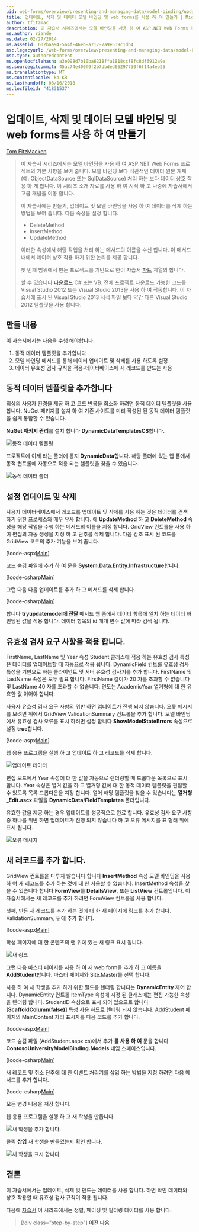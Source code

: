 ```yaml
---
uid: web-forms/overview/presenting-and-managing-data/model-binding/updating-deleting-and-creating-data
title: 업데이트, 삭제 및 데이터 모델 바인딩 및 web forms를 사용 하 여 만들기 | Microsoft Docs
author: tfitzmac
description: 이 자습서 시리즈에서는 모델 바인딩을 사용 하 여 ASP.NET Web Forms 프로젝트의 기본 사항을 보여 줍니다. 모델 바인딩을 통해 데이터 상호 작용 자세한 직선-...
ms.author: riande
ms.date: 02/27/2014
ms.assetid: 602baa94-5a4f-46eb-a717-7a9e539c1db4
msc.legacyurl: /web-forms/overview/presenting-and-managing-data/model-binding/updating-deleting-and-creating-data
msc.type: authoredcontent
ms.openlocfilehash: a3e098d7b10ba6218ffa1818ccf8fc8df6912a9e
ms.sourcegitcommit: 45ac74e400f9f2b7dbded66297730f6f14a4eb25
ms.translationtype: MT
ms.contentlocale: ko-KR
ms.lasthandoff: 08/16/2018
ms.locfileid: "41831537"
---
```

<a name="updating-deleting-and-creating-data-with-model-binding-and-web-forms"></a>업데이트, 삭제 및 데이터 모델 바인딩 및 web forms를 사용 하 여 만들기
====================
[Tom FitzMacken](https://github.com/tfitzmac)

> 이 자습서 시리즈에서는 모델 바인딩을 사용 하 여 ASP.NET Web Forms 프로젝트의 기본 사항을 보여 줍니다. 모델 바인딩 보다 직관적인 데이터 원본 개체 (예: ObjectDataSource 또는 SqlDataSource) 처리 하는 보다 데이터 상호 작용 하 게 합니다. 이 시리즈 소개 자료를 사용 하 여 시작 하 고 나중에 자습서에서 고급 개념을 이동 합니다.
> 
> 이 자습서에는 만들기, 업데이트 및 모델 바인딩을 사용 하 여 데이터를 삭제 하는 방법을 보여 줍니다. 다음 속성을 설정 합니다.
> 
> - DeleteMethod
> - InsertMethod
> - UpdateMethod
> 
> 이러한 속성에서 해당 작업을 처리 하는 메서드의 이름을 수신 합니다. 이 메서드 내에서 데이터 상호 작용 하기 위한 논리를 제공 합니다.
> 
> 첫 번째 범위에서 만든 프로젝트를 기반으로 한이 자습서 [파트](retrieving-data.md) 계열의 합니다.
> 
> 할 수 있습니다 [다운로드](https://go.microsoft.com/fwlink/?LinkId=286116) C# 또는 VB. 전체 프로젝트 다운로드 가능한 코드를 Visual Studio 2012 또는 Visual Studio 2013을 사용 하 여 작동합니다. 이 자습서에 표시 된 Visual Studio 2013 서식 파일 보다 약간 다른 Visual Studio 2012 템플릿을 사용 합니다.


## <a name="what-youll-build"></a>만들 내용

이 자습서에서는 다음을 수행 해야합니다.

1. 동적 데이터 템플릿을 추가합니다
2. 모델 바인딩 메서드를 통해 데이터 업데이트 및 삭제를 사용 하도록 설정
3. 데이터 유효성 검사 규칙을 적용-데이터베이스에 새 레코드를 만드는 사용

## <a name="add-dynamic-data-templates"></a>동적 데이터 템플릿을 추가합니다

최상의 사용자 환경을 제공 하 고 코드 반복을 최소화 하려면 동적 데이터 템플릿을 사용 합니다. NuGet 패키지를 설치 하 여 기존 사이트를 미리 작성된 된 동적 데이터 템플릿을 쉽게 통합할 수 있습니다.

**NuGet 패키지 관리**를 설치 합니다 **DynamicDataTemplatesCS**합니다.

![동적 데이터 템플릿](updating-deleting-and-creating-data/_static/image1.png)

프로젝트에 이제 라는 폴더에 통지 **DynamicData**합니다. 해당 폴더에 있는 웹 폼에서 동적 컨트롤에 자동으로 적용 되는 템플릿을 찾을 수 있습니다.

![동적 데이터 폴더](updating-deleting-and-creating-data/_static/image2.png)

## <a name="enable-updating-and-deleting"></a>설정 업데이트 및 삭제

사용자 데이터베이스에서 레코드를 업데이트 및 삭제를 사용 하는 것은 데이터를 검색 하기 위한 프로세스와 매우 유사 합니다. 에 **UpdateMethod** 하 고 **DeleteMethod** 속성을 해당 작업을 수행 하는 메서드의 이름을 지정 합니다. GridView 컨트롤을 사용 하 여 편집의 자동 생성을 지정 하 고 단추를 삭제 합니다. 다음 강조 표시 된 코드를 GridView 코드의 추가 기능을 보여 줍니다.

[!code-aspx[Main](updating-deleting-and-creating-data/samples/sample1.aspx?highlight=4-5)]

코드 숨김 파일에 추가 하 여 문을 **System.Data.Entity.Infrastructure**합니다.

[!code-csharp[Main](updating-deleting-and-creating-data/samples/sample2.cs)]

그런 다음 다음 업데이트를 추가 하 고 메서드를 삭제 합니다.

[!code-csharp[Main](updating-deleting-and-creating-data/samples/sample3.cs)]

합니다 **tryupdatemodel에 전달** 메서드 웹 폼에서 데이터 항목에 일치 하는 데이터 바인딩된 값을 적용 합니다. 데이터 항목의 id 매개 변수 값에 따라 검색 됩니다.

## <a name="enforce-validation-requirements"></a>유효성 검사 요구 사항을 적용 합니다.

FirstName, LastName 및 Year 속성 Student 클래스에 적용 하는 유효성 검사 특성은 데이터를 업데이트할 때 자동으로 적용 됩니다. DynamicField 컨트롤 유효성 검사 특성을 기반으로 하는 클라이언트 및 서버 유효성 검사기를 추가 합니다. FirstName 및 LastName 속성은 모두 필요 합니다. FirstName 길이가 20 자를 초과할 수 없습니다 및 LastName 40 자를 초과할 수 없습니다. 연도는 AcademicYear 열거형에 대 한 유효한 값 이어야 합니다.

사용자 유효성 검사 요구 사항의 위반 하면 업데이트가 진행 되지 않습니다. 오류 메시지를 보려면 위에서 GridView ValidationSummary 컨트롤을 추가 합니다. 모델 바인딩에서 유효성 검사 오류를 표시 하려면 설정 합니다 **ShowModelStateErrors** 속성으로 설정 **true**합니다. 

[!code-aspx[Main](updating-deleting-and-creating-data/samples/sample4.aspx)]

웹 응용 프로그램을 실행 하 고 업데이트 하 고 레코드를 삭제 합니다.

![업데이트 데이터](updating-deleting-and-creating-data/_static/image3.png)

편집 모드에서 Year 속성에 대 한 값을 자동으로 렌더링할 때 드롭다운 목록으로 표시 합니다. Year 속성은 열거 값을 하 고 열거형 값에 대 한 동적 데이터 템플릿을 편집할 수 있도록 목록 드롭다운을 지정 합니다. 열어 해당 템플릿을 찾을 수 있습니다는 **열거형\_Edit.ascx** 파일을 **DynamicData**/**FieldTemplates** 폴더입니다.

유효한 값을 제공 하는 경우 업데이트를 성공적으로 완료 합니다. 유효성 검사 요구 사항 중 하나를 위반 하면 업데이트가 진행 되지 않습니다 하 고 오류 메시지를 표 형태 위에 표시 됩니다.

![오류 메시지](updating-deleting-and-creating-data/_static/image4.png)

## <a name="add-new-records"></a>새 레코드를 추가 합니다.

GridView 컨트롤을 다루지 않습니다 합니다 **InsertMethod** 속성 모델 바인딩을 사용 하 여 새 레코드를 추가 하는 것에 대 한 사용할 수 없습니다. InsertMethod 속성을 찾을 수 있습니다 합니다 **FormView**를 **DetailsView**, 또는 **ListView** 컨트롤입니다. 이 자습서에서는 새 레코드를 추가 하려면 FormView 컨트롤을 사용 합니다.

첫째, 만든 새 레코드를 추가 하는 것에 대 한 새 페이지에 링크를 추가 합니다. ValidationSummary, 위에 추가 합니다.

[!code-aspx[Main](updating-deleting-and-creating-data/samples/sample5.aspx)]

학생 페이지에 대 한 콘텐츠의 맨 위에 있는 새 링크 표시 됩니다.

![새 링크](updating-deleting-and-creating-data/_static/image5.png)

그런 다음 마스터 페이지를 사용 하 여 새 web form을 추가 하 고 이름을 **AddStudent**합니다. 마스터 페이지와 Site.Master를 선택 합니다.

사용 하 여 새 학생을 추가 하기 위한 필드를 렌더링 합니다는 **DynamicEntity** 제어 합니다. DynamicEntity 컨트롤 ItemType 속성에 지정 된 클래스에는 편집 가능한 속성을 렌더링 합니다. StudentID 속성으로 표시 되어 있으므로 합니다 **[ScaffoldColumn(false)]** 특성 사용 하므로 렌더링 되지 않습니다. AddStudent 페이지의 MainContent 자리 표시자를 다음 코드를 추가 합니다.

[!code-aspx[Main](updating-deleting-and-creating-data/samples/sample6.aspx)]

코드 숨김 파일 (AddStudent.aspx.cs)에서 추가 **를 사용 하 여** 문을 합니다 **ContosoUniversityModelBinding.Models** 네임 스페이스입니다.

[!code-csharp[Main](updating-deleting-and-creating-data/samples/sample7.cs)]

새 레코드 및 취소 단추에 대 한 이벤트 처리기를 삽입 하는 방법을 지정 하려면 다음 메서드를 추가 합니다.

[!code-csharp[Main](updating-deleting-and-creating-data/samples/sample8.cs)]

모든 변경 내용을 저장 합니다.

웹 응용 프로그램을 실행 하 고 새 학생을 만듭니다.

![새 학생을 추가 합니다.](updating-deleting-and-creating-data/_static/image6.png)

클릭 **삽입** 새 학생을 만들었는지 확인 합니다.

![새 학생을 표시 합니다.](updating-deleting-and-creating-data/_static/image7.png)

## <a name="conclusion"></a>결론

이 자습서에서는 업데이트, 삭제 및 만드는 데이터를 사용 합니다. 하면 확인 데이터와 상호 작용할 때 유효성 검사 규칙이 적용 됩니다.

다음에 [자습서](sorting-paging-and-filtering-data.md) 이 시리즈에서는 정렬, 페이징 및 필터링 데이터를 사용 합니다.

> [!div class="step-by-step"]
> [이전](retrieving-data.md)
> [다음](sorting-paging-and-filtering-data.md)
